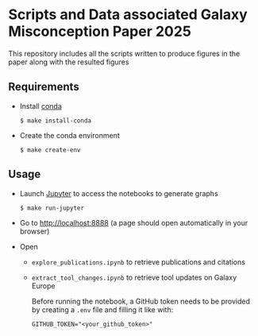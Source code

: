 # Scripts and Data associated Galaxy Misconception Paper 2025

This repository includes all the scripts written to produce figures in the paper along with the resulted figures

## Requirements

- Install [conda](https://conda.io/miniconda.html)

    ```
    $ make install-conda
    ```

- Create the conda environment

    ```
    $ make create-env
    ```

## Usage

- Launch [Jupyter](https://jupyter.org/) to access the notebooks to generate graphs

    ```
    $ make run-jupyter
    ```

- Go to [http://localhost:8888](http://localhost:8888) (a page should open automatically in your browser)
- Open 
    - `explore_publications.ipynb` to retrieve publications and citations
    - `extract_tool_changes.ipynb` to retrieve tool updates on Galaxy Europe

        Before running the notebook, a GitHub token needs to be provided by creating a `.env` file and filling it like with:

        ```
        GITHUB_TOKEN="<your_github_token>"
        ```

